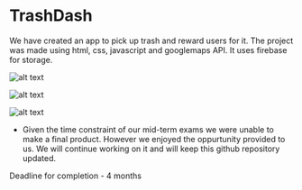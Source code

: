# TrashDash
We have created an app to pick up trash and reward users for it. The project was made using html, css, javascript and googlemaps API. It uses firebase for storage.

![alt text](https://firebasestorage.googleapis.com/v0/b/trash-dash-89853.appspot.com/o/Screenshot%202023-03-06%20170245.png?alt=media&token=f237d905-b720-4e92-b692-b461731fa593)

![alt text](https://firebasestorage.googleapis.com/v0/b/trash-dash-89853.appspot.com/o/Screenshot%202023-03-06%20170818.png?alt=media&token=f96c3a25-fe22-4571-b02f-d7d0cf33289d)

![alt text](https://firebasestorage.googleapis.com/v0/b/trash-dash-89853.appspot.com/o/Screenshot%202023-03-06%20170857.png?alt=media&token=62378e65-91ae-463f-a680-b91fe05a42b9)







- Given the time constraint of our mid-term exams we were unable to make a final product. However we enjoyed the oppurtunity provided to us. We will continue working on it and will keep this github repository updated. 

Deadline for completion - 4 months
